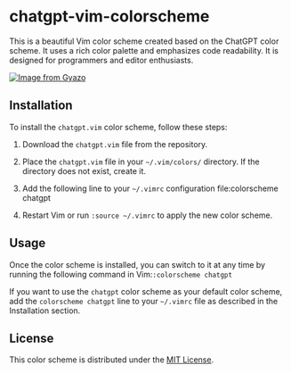 # chatgpt-vim-colorscheme

This is a beautiful Vim color scheme created based on the ChatGPT color scheme. It uses a rich color palette and emphasizes code readability. It is designed for programmers and editor enthusiasts.

[![Image from Gyazo](https://i.gyazo.com/1e45c0411b8c822c7e21bb16f6cbe9bd.png)](https://gyazo.com/1e45c0411b8c822c7e21bb16f6cbe9bd)

## Installation

To install the `chatgpt.vim` color scheme, follow these steps:

1. Download the `chatgpt.vim` file from the repository.

2. Place the `chatgpt.vim` file in your `~/.vim/colors/` directory. If the directory does not exist, create it.

3. Add the following line to your `~/.vimrc` configuration file:colorscheme chatgpt

4. Restart Vim or run `:source ~/.vimrc` to apply the new color scheme.

## Usage

Once the color scheme is installed, you can switch to it at any time by running the following command in Vim:`:colorscheme chatgpt`

If you want to use the `chatgpt` color scheme as your default color scheme, add the `colorscheme chatgpt` line to your `~/.vimrc` file as described in the Installation section.

## License

This color scheme is distributed under the [MIT License](LICENSE).
